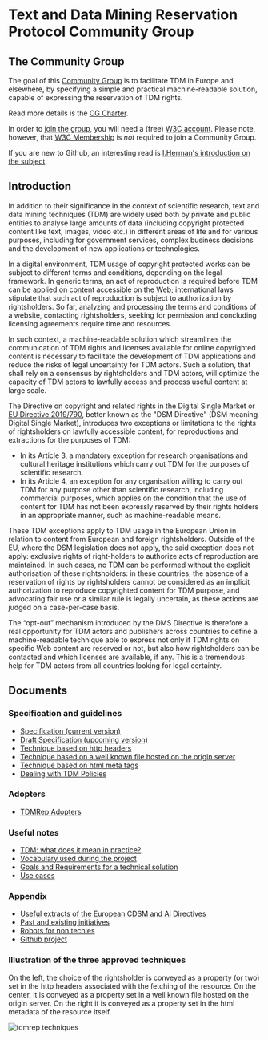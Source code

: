 
# Text and Data Mining Reservation Protocol Community Group

## The Community Group

The goal of this [Community Group](https://www.w3.org/community/tdmrep/) is to facilitate TDM in Europe and elsewhere, by specifying a simple and practical machine-readable solution, capable of expressing the reservation of TDM rights.

Read more details is the [CG Charter](charter.md).  

In order to [join the group](https://www.w3.org/community/tdmrep/join), you will need a (free) [W3C account](https://www.w3.org/accounts/request). Please note, however, that [W3C Membership](https://www.w3.org/community/about/faq/#is-w3c-membership-required-to-participate-in-a-community-or-business-group) is _not_ required to join a Community Group.

If you are new to Github, an interesting read is [I.Herman's introduction on the subject](https://iherman.github.io/misc-notes/docs/BasicGitHubContributionIntro). 

## Introduction

In addition to their significance in the context of scientific research, text and data mining techniques (TDM) are widely used both by private and public entities to analyse large amounts of data (including copyright protected content like text, images, video etc.) in different areas of life and for various purposes, including for government services, complex business decisions and the development of new applications or technologies.

In a digital environment, TDM usage of copyright protected works can be subject to different terms and conditions, depending on the legal framework. In generic terms, an act of reproduction is required before TDM can be applied on content accessible on the Web; international laws stipulate that such act of reproduction is subject to authorization by rightsholders. So far, analyzing and processing the terms and conditions of a website, contacting rightsholders, seeking for permission and concluding licensing agreements require time and resources.  

In such context, a machine-readable solution which streamlines the communication of TDM rights and licenses available for online copyrighted content is necessary to facilitate the development of TDM applications and reduce the risks of legal uncertainty for TDM actors. Such a solution, that shall rely on a consensus by rightsholders and TDM actors, will optimize the capacity of TDM actors to lawfully access and process useful content at large scale.

The Directive on copyright and related rights in the Digital Single Market or [EU Directive 2019/790](https://eur-lex.europa.eu/legal-content/EN/TXT/HTML/?uri=CELEX:32019L0790&from=EN), better known as the "DSM Directive" (DSM meaning Digital Single Market), introduces two exceptions or limitations to the rights of rightsholders on lawfully accessible content, for reproductions and extractions for the purposes of TDM:

- In its Article 3, a mandatory exception for research organisations and cultural heritage institutions which carry out TDM for the purposes of scientific research.
- In its Article 4, an exception for any organisation willing to carry out TDM  for any purpose other than scientific research, including commercial purposes, which applies on the condition that the use of content for TDM has not been expressly reserved by their rights holders in an appropriate manner, such as machine-readable means. 

These TDM exceptions apply to TDM usage in the European Union in relation to content from European and foreign rightsholders. Outside of the EU, where the DSM legislation does not apply, the said exception does not apply: exclusive rights of right-holders to authorize acts of reproduction are maintained. In such cases, no TDM can be performed without the explicit authorisation of these rightsholders: in these countries, the absence of a reservation of rights by rightsholders cannot be considered as an implicit authorization to reproduce copyrighted content for TDM purpose, and advocating fair use or a similar rule is legally uncertain, as these actions are judged on a case-per-case basis.

The “opt-out” mechanism introduced by the DMS Directive is therefore a real opportunity for TDM actors and publishers across countries to define a machine-readable technique able to express not only if TDM rights on specific Web content are reserved or not, but also how rightsholders can be contacted and which licenses are available, if any. This is a tremendous help for TDM actors from all countries looking for legal certainty.

## Documents

### Specification and guidelines

- [Specification (current version)](https://www.w3.org/2022/tdmrep/)
- [Draft Specification (upcoming version)](spec/index.html)
- [Technique based on http headers](techniques/technique-http-headers.md)
- [Technique based on a well known file hosted on the origin server](techniques/technique-file-at-origin.md)
- [Technique based on html meta tags](techniques/technique-html-meta.md)
- [Dealing with TDM Policies](techniques/tdm-policies.md)

### Adopters

- [TDMRep Adopters](docs/adopters.md)

### Useful notes

- [TDM: what does it mean in practice?](docs/tdm-meaning.md)
- [Vocabulary used during the project](docs/vocabulary.md)
- [Goals and Requirements for a technical solution](docs/requirements.md)
- [Use cases](docs/use-cases.md)

### Appendix

- [Useful extracts of the European CDSM and AI Directives](docs/eu-act-extracts.md)
- [Past and existing initiatives](docs/initiatives.md)
- [Robots for non techies](docs/robots.md)
- [Github project](https://github.com/w3c/tdm-reservation-protocol)

### Illustration of the three approved techniques 

On the left, the choice of the rightsholder is conveyed as a property (or two) set in the http headers associated with the fetching of the resource. On the center, it is conveyed as a property set in a well known file hosted on the origin server. On the right it is conveyed as a property set in the html metadata of the resource itself. 

![tdmrep techniques](https://www.edrlab.org/public/tdmrep/tdmrep1.png)


